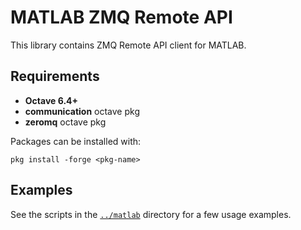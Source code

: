 # MATLAB ZMQ Remote API

This library contains ZMQ Remote API client for MATLAB.

## Requirements

 - **Octave 6.4+**
 - **communication** octave pkg
 - **zeromq** octave pkg

Packages can be installed with:

```
pkg install -forge <pkg-name>
```

## Examples

See the scripts in the [`../matlab`](../matlab) directory for a few usage examples.
